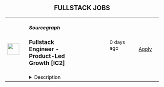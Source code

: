 <div align="center"><h2>FULLSTACK JOBS</h2></div><table><tr>
                <td width="100" height="100" rowspan="2">
                    <img src="https://pbs.twimg.com/profile_images/1428393724527190022/4mt5PACL_400x400.png" width="38px" height="auto">
                </td>
                <td width="300">
                    <h5>Sourcegraph</h5>
                    <h3>Fullstack Engineer - Product-Led Growth [IC2]</h3>
                </td>
                <td width="300">
                    <code></code>
                </td>
                <td width="200">
                <text>0 days ago</text>
                </td>
                <td width="100" rowspan="2">
                <a href="https://boards.greenhouse.io/sourcegraph91/jobs/5133632004" align="right" target="_blank">Apply</a>
                </td>
            </tr>
            <tr>
                <td colspan="3">
                <details><summary>Description</summary>
                
    <div class="content-intro"><h3>ALL SOURCEGRAPH ROLES ARE FULLY REMOTE</h3>
<h2><strong><span style="color: #a112ff;">Who we are</span></strong></h2>
<p>Our mission at Sourcegraph is to make it so that&nbsp;<a class="c-link" href="https://handbook.sourcegraph.com/strategy-goals/strategy" target="_blank" data-stringify-link="https://handbook.sourcegraph.com/strategy-goals/strategy" data-sk="tooltip_parent">everyone can code</a>, not just ~0.1% of the population. Our code graph powers Cody, the most powerful and accurate AI coding assistant, as well as our Code Search product, which helps devs explore their entire codebase and make large-scale migrations and security fixes. We’re building software that builds software, and in doing so we’re making devs more productive and preparing for a world where a lot more code gets written.</p>
<p>It’s an exciting time to join Sourcegraph. AI has taken over the world, and we’ve spent the last 10 years building infrastructure that’s integral to making AI generated code more powerful and accurate. Our customers include 4/5 FAANG companies, 4 of the top 10 banks, government organizations, Uber, Plaid, and many other companies building the software that pushes the world forward. We’ve raised $225M at a $2.625B valuation from <a class="c-link" href="https://techcrunch.com/2021/07/13/sourcegraph-raises-125m-series-d-on-2-6b-valuation-for-universal-code-search-tool/" target="_blank" data-stringify-link="https://techcrunch.com/2021/07/13/sourcegraph-raises-125m-series-d-on-2-6b-valuation-for-universal-code-search-tool/" data-sk="tooltip_parent">a16z</a>,&nbsp;<a class="c-link" href="https://about.sourcegraph.com/blog/series-c-with-sequoia/" target="_blank" data-stringify-link="https://about.sourcegraph.com/blog/series-c-with-sequoia/" data-sk="tooltip_parent">Sequoia</a>,&nbsp;<a class="c-link" href="https://www.redpoint.com/companies/sourcegraph/" target="_blank" data-stringify-link="https://www.redpoint.com/companies/sourcegraph/" data-sk="tooltip_parent">Redpoint</a>,&nbsp;<a class="c-link" href="https://medium.com/craft-ventures/why-we-invested-in-sourcegraph-5ace28317e3d" target="_blank" data-stringify-link="https://medium.com/craft-ventures/why-we-invested-in-sourcegraph-5ace28317e3d" data-sk="tooltip_parent">Craft</a>&nbsp;and others. We’re making ambitious bets on our future and we’re looking to hire exceptional people to join our team as we make Sourcegraph one of the biggest and most influential companies in the world.</p></div>

    <h2><span style="color: rgb(161, 18, 255);">Working hours</span></h2>
<p>🌎 While we are an all-remote company and hire <a href="https://handbook.sourcegraph.com/departments/people-ops/process/how-we-engage-talent-outside-the-us/">almost anywhere</a> in the world, we have a preference for someone to reside in the following locations for this role. However, if you feel qualified, we welcome you to apply regardless of location. No matter what, working hours <em>must overlap</em> with 15:00-17:00 UTC for at least 3 days/week to make sure you can sync with most teammates when needed.</p>
<p><strong>Preferred locations:</strong></p>
<ul>
<li>Remote - Europe</li>
</ul>
<h2><span style="color: rgb(161, 18, 255);">Why this job is exciting</span></h2>
<p>Joining our PLG team at Sourcegraph now means bringing the forefront of the coding revolution to new customers. Our mission is to make coding accessible to everyone, and we're pioneering this journey with Cody, our AI coding assistant, at the helm. Traditionally sales-led, we’ve shifted gears towards a product-led growth (PLG) strategy for Cody just about six months ago—a move that has opened up exciting new frontiers for innovation and engagement. Our team is at the heart of this transformation, currently focusing on integrating a “teams and invites” functionality into our PLG platform to enhance collaboration and UX.</p>
<p>This role is not just another job; it's a chance to be part of something genuinely transformative. Cody is not just software; it's the future of coding, acting as a senior engineer sidekick on every developer's side. By joining us, you'll contribute directly to a tool that will not only increase productivity but also democratize coding skills across the globe. The PLG model presents unique challenges and learning opportunities, especially in understanding user behavior and optimizing the product journey—work that's vital for our next growth phase.</p>
<p>As a key player in a small yet impactful team, you'll be working alongside two senior engineers, absorbing a wealth of knowledge and contributing your own expertise to the mix. Your work will directly influence the ease with which new users can integrate into our platform, shaping the future of Sourcegraph through Cody and our PLG strategy. This role is perfect for those who thrive in a dynamic, fast-paced environment, are eager to learn, and have a passion for making a real impact on the way the world codes.</p>
<p>Your curiosity, proactive nature, and willingness to dive into both front-end and back-end challenges will make you an invaluable asset to our team. With every line of code, you’ll be paving the way for the next generation of developers, ensuring they have the tools they need to succeed.</p>
<p>📅 Within one month, you will…</p>
<ul>
<li>Familiarize yourself with Cody and our PLG platform, understanding their architecture and the problems they solve for our users.</li>
<li>Start contributing to our current focus areas by working on tasks related to enhancing teams and invites functionality, ensuring a smoother onboarding experience for new users.</li>
<li>Engage with your team members, learning from their experiences and sharing your insights to contribute to the project's direction.</li>
</ul>
<p>📅 Within three months, you will…</p>
<ul>
<li>Be contributing actively to the world’s best coding assistant.</li>
<li>Take ownership of smaller features and implement them, with a focus on improving user engagement and satisfaction.</li>
<li>Begin to influence the project's future direction by providing insights based on your work and user feedback, collaborating closely with product management and design teams.</li>
</ul>
<p>📅 Within six months, you will…</p>
<ul>
<li>Be fully ramped up and able to anticipate the needs of PLG customers.</li>
<li>Establish yourself as a key contributor to the team, known for your expertise in both the technical and product aspects of our work.</li>
<li>Participate in initiatives that push the boundaries of what Cody and our PLG platform can do, making coding more accessible and enjoyable for developers everywhere.</li>
</ul>
<h2><span style="color: rgb(161, 18, 255);">About you</span></h2>
<p>You are a full-stack software engineer with at least 2 years of industry experience, equally comfortable with frontend and backend work as needed, with the ability to pick up frameworks quickly and deliver high-quality work.&nbsp;</p>
<p>Beyond your technical proficiency, you are a forward-thinking and adaptive contributor, ready to navigate a complex project. Your vision extends beyond code: you are passionate about the broader impact of your work on making coding accessible and enjoyable for a diverse global community. You actively seek out opportunities to challenge the status quo, drive meaningful change, and foster an inclusive, high-performing team culture. You are an experienced remote/async worker.</p>
<p>🔎 Qualifications:</p>
<ul>
<li>2–5 years experience as a full-stack engineer</li>
<li>Experience with React is required</li>
<li>PLG experience is a requirement</li>
<li>Experience with Go and Svelte is preferable</li>
<li>Alignment with our values</li>
<li>Growth mindset</li>
</ul>
<p>💪 Nice to haves:</p>
<ul>
<li>Experience with PLG metrics and data analysis to improve product decisions and UX.</li>
<li>Experience with CI/CD, GCP or AWS, Terraform, and Kubernetes.</li>
<li>Experience working closely with Product and Design teams.</li>
<li>Previous role in a startup environment, comfortable with rapid iteration and adaptable to shifting priorities.</li>
<li>Familiarity with code intelligence tools and AI-assisted development platforms. Experience with tools like Sourcegraph, GitHub Copilot, or similar would be nice.</li>
<li>Prior involvement in open source projects.</li>
</ul>
<h2><span style="color: rgb(161, 18, 255);">Level</span></h2>
<p>📊 This job is an IC2.&nbsp; You can read more about <a href="https://handbook.sourcegraph.com/benefits-pay-perks/pay-expenses/compensation/leveling-guide/">our job-leveling philosophy</a> in our Handbook.</p>
<h2><span style="color: rgb(161, 18, 255);">Compensation</span></h2>
<p><strong>💸 We pay you an above-average salary</strong> because we want to hire the best people who are fully focused on helping Sourcegraph succeed, not worried about paying bills. As an <a href="https://handbook.sourcegraph.com/company-info-and-process/values/#sts=Open%20and%20transparent">open and transparent</a> company that values competitive compensation, our <a href="https://handbook.sourcegraph.com/benefits-pay-perks/pay-expenses/compensation/">compensation ranges are visible</a> to every single Sourcegraph teammate. To determine your salary, we use a number of market and data-driven salary sources, along with your location zone, and target the high-end of the range to ensure we’re always paying above market regardless of where you live in the world.&nbsp;</p>
<p>💰The target base compensation for this role is $84,900 - $113,200 USD.</p>
<p>📈 In addition to our cash compensation, we offer equity (because when we succeed as a company, we want you to succeed, too) and generous&nbsp;<a href="https://handbook.sourcegraph.com/benefits-pay-perks/benefits-perks/">perks &amp; benefits</a>.</p>
<h2><span style="color: rgb(161, 18, 255);">Interview process</span></h2>
<p><em>Below is the interview process you can expect for this role (you can read more about </em><a href="https://handbook.sourcegraph.com/talent/types_of_interviews"><em>the types of interviews</em></a><em> in our Handbook). It may look like a lot of steps, but rest assured that we move quickly and the steps are designed to help you get the information needed to determine if we’re the right fit for you… Interviewing is a two-way street, after all!&nbsp;</em></p>
<p>We expect the interview process to take 5.5 hours in total.</p>
<p><strong>👋 Introduction Stage</strong> - we have initial conversations to get to know you better…</p>
<ul>
<li>[30m] <a href="https://handbook.sourcegraph.com/departments/people-talent/talent/process/types_of_interviews/#recruiter-screen">Recruiter Screen</a> - Devon Coords</li>
<li>[60m] <a href="https://handbook.sourcegraph.com/departments/people-talent/talent/process/engineering_interview_process_candidates/#technical-screen--resume-deep-dive">Technical Screen / Resume Deep Dive</a>&nbsp;- David Veszelovszki</li>
</ul>
<p><strong>🧑‍💻 Team Interview Stage</strong> - we then delve into your experience in more depth and introduce you to members of the team…</p>
<ul>
<li>[Async] Coding exercise</li>
<li>[60m] Assignment Review</li>
<li>[60m] <a href="https://handbook.sourcegraph.com/departments/people-talent/talent/process/engineering_interview_process_candidates/#pairing-exercise">Pairing Exercise</a></li>
<li>[45m]&nbsp;<a href="https://about.sourcegraph.com/handbook/talent/types_of_interviews#cross-functional-team-collaboration-interview">Cross-functional team collaboration</a>&nbsp;</li>
<li>[30m] <a href="https://handbook.sourcegraph.com/departments/people-talent/talent/process/types_of_interviews/#values-interview">Values Interview</a></li>
</ul>
<p><strong>🎉 Final Interview Stage </strong>- we move you to our final round, where you gain a better understanding of our business and values holistically…</p>
<ul>
<li>[30m] <a href="https://handbook.sourcegraph.com/departments/people-talent/talent/process/types_of_interviews/#leadership-interview">Leadership Interview</a> with co-founder&nbsp;</li>
<li>We check references and conduct your background check</li>
</ul>
<p>Please note - you are welcome to request additional conversations with anyone you would like to meet, but didn’t get to meet during the interview process.</p>

    

    <div class="content-conclusion"><h2><strong><span style="color: #a112ff;">Not sure if this is you?</span></strong></h2>
<p><span style="font-weight: 400;">We want a diverse, global team, with a broad range of experience and perspectives. If this job sounds great, but you’re not sure if you qualify, apply anyway! We carefully consider every application, and will either move forward with you, find another team that might be a better fit, keep in touch for future opportunities, or thank you for your time.</span></p>
<h2><strong><span style="color: #a112ff;">Learn more about us</span></strong></h2>
<p><span style="font-weight: 400;">To create a product that serves the needs of all developers, we are building a diverse </span><a href="https://handbook.sourcegraph.com/company-info-and-process/remote"><span style="font-weight: 400;">all-remote team</span></a><span style="font-weight: 400;"> that is </span><a href="https://handbook.sourcegraph.com/team"><span style="font-weight: 400;">distributed across the world</span></a><span style="font-weight: 400;">. Sourcegraph is an equal opportunity workplace; we welcome people from all backgrounds and communities.&nbsp;</span></p>
<p><span style="font-weight: 400;">We provide </span><a href="https://about.sourcegraph.com/handbook/people-ops/compensation"><span style="font-weight: 400;">competitive compensation</span></a><span style="font-weight: 400;"> and </span><a href="https://about.sourcegraph.com/handbook/people-ops/benefits-and-perks"><span style="font-weight: 400;">practical benefits</span></a><span style="font-weight: 400;"> to keep you happy and healthy so that you can do your best work.&nbsp;</span><span style="font-weight: 400;">&nbsp;</span></p>
<p><span style="font-weight: 400;">Learn more about what it is like to work at Sourcegraph by reading </span><a href="https://about.sourcegraph.com/handbook/"><span style="font-weight: 400;">our handbook</span></a><span style="font-weight: 400;">.</span></p>
<p><span style="font-weight: 400;">We want to ensure Sourcegraph is an environment that suits your working style and empowers you to do your best work, so we are eager to answer any questions that you have about us at any point in the interview process.</span></p>
<p><span style="font-weight: 400;">Go back to the </span><a href="https://about.sourcegraph.com/jobs/"><span style="font-weight: 400;">careers page</span></a><span style="font-weight: 400;"> for all open positions.</span></p>
<p>&nbsp;</p>
<p><em><span style="font-weight: 400;">Sourcegraph participates in <a href="https://handbook.sourcegraph.com/departments/people-talent/e-verify/" target="_blank">E-Verify</a> for U.S. Employees</span></em></p></div>

                </details>
                </td>
            </tr>,<tr>
                <td width="100" height="100" rowspan="2">
                    <img src="https://pbs.twimg.com/profile_images/1263546899153502209/ObHsQoNr_400x400.jpg" width="38px" height="auto">
                </td>
                <td width="300">
                    <h5>Instrumentl</h5>
                    <h3>Senior Full Stack Software Engineer</h3>
                </td>
                <td width="300">
                    <code></code>
                </td>
                <td width="200">
                <text>0 days ago</text>
                </td>
                <td width="100" rowspan="2">
                <a href="https://jobs.lever.co/Instrumentl/6fa7b6d7-7e64-429a-80ea-4f70469d7584" align="right" target="_blank">Apply</a>
                </td>
            </tr>
            <tr>
                <td colspan="3">
                <details><summary>Description</summary>
                <div class="section page-centered" data-qa="job-description"><div><a href="https://www.instrumentl.com/" class="postings-link">Instrumentl</a>&nbsp;is growing our team! We’re a profitable, YC-backed startup with over 2,700 nonprofit clients, from local homeless shelters to larger organizations like the San Diego Zoo. We are building the future of fundraising automation, helping nonprofits to discover, track and manage grants efficiently through our SaaS platform.</div><div><br></div><div>We are hiring a Senior Full Stack Engineer to help us build the right product for our customers quickly and strategically, while maintaining high code quality and standards. You will work closely with our Head of Engineering and partner with team members across design, product, content, and support functions, providing a best-in-class experience to every user.</div><div><br></div><div>Our small, distributed engineering team builds, scales, and improves our customer experience and in-house tooling from end to end. We’re accountable for the quality and reliability of our product, support, and data stack, and we believe in continuous improvement. As an engineer at Instrumentl, you'll empower your teammates and customers to accelerate social progress and propel innovation.</div><div><br></div><div>The Instrumentl team is fully distributed&nbsp;<b>(read: no office!)</b>. For this position, we are looking for someone who has significant overlap with Pacific Time Zone working hours.</div></div><div class="section page-centered"><div><h3>What You'll Do:</h3><ul class="posting-requirements plain-list"><ul><li>Build, operate, and improve products for all of Instrumentl’s customers, from small, local nonprofits to large organizations.</li><li>Create engaging, responsive interfaces and APIs that make the fundraising process truly enjoyable, driving our customer adoption and retention.</li><li>Contribute high-quality, thoroughly tested code to create trustworthy user interfaces and resilient backend systems.</li><li>Work side-by-side with our product and content teams to improve internal tools and processes, ensuring that our best-in-class product retains its crown.</li><li>Own problems from end to end, managing complexity and engaging directly with stakeholders to develop short-term and long-term solutions.</li><li>Be a strategic partner, thinking through everything from business impact to reliability and operability, to the pixel-perfection of individual customer interactions.</li><li>Uphold Instrumentl’s high standards for product quality and mentor newer team members to do the same.</li></ul></ul></div></div><div class="section page-centered"><div><h3>Who You Are:</h3><ul class="posting-requirements plain-list"><ul><li>Experienced: you’ve been a software engineer for 5+ years - startup experience is a huge plus!</li><li>Generalist: you enjoy working on front end, back end, infrastructure, data pipelines, or billing pipelines as needed.</li><li>Hands-On: you’ve used Ruby on Rails, JavaScript (EmberJS), Heroku, PostgreSQL, Elasticsearch, HTML, and CSS, and you’re open to adopting new tools to get the job done.</li><li>Collaborative: you thrive in an environment involving different functions, stakeholders, and subject matter experts.</li><li>Methodical: you take pride in delivering projects from ideation to completion.</li><li>Hungry: you’re on a mission to make an impact, and motivated by constant learning.</li><li>Results-Driven: you have a history of executing in a fast-paced environment.</li><li>Passionate: You’re excited about Instrumentl’s mission to propel nonprofits into a bigger, brighter future.</li></ul></ul></div></div><div class="section page-centered"><div><h3>Compensation &amp; Benefits:</h3><ul class="posting-requirements plain-list"><ul><li>Competitive salary ($120K-$160K/year) and equity</li><li>Health, dental, and vision insurance</li><li>401k</li><li>Generous PTO policy, including parental leave</li><li>Company laptop + $500 to set up your home workstation</li><li>Work with awesome nonprofits around the US. We partner with incredible organizations doing meaningful work, and you get to help power their success.</li></ul></ul></div></div><div class="section page-centered" data-qa="closing-description"><div><b>Why Join Instrumentl?</b></div><div>At Instrumentl, we are lucky to kick it everyday with some of the nicest people in the world. No joke, our customers are often on the front lines saving endangered species, restoring watersheds, and educating kids. In helping them take advantage of Instrumentl’s technology, you’re helping them move the world forward.</div><div><br></div><div>You’ll be the 20th member of our small but mighty team, playing a huge role in shaping our culture for the years and teammates to come.</div><div><br></div><div>Instrumentl is evolving rapidly. You’ll always have new challenges and opportunities to grow in your role - you won’t be bored!</div><div><br></div><div><i>At Instrumentl, we pride ourselves on building a diverse team from the ground up. Every role is an opportunity to teach, learn, and create some of your best work - if you’re excited to grow along with us, we encourage you to apply!</i></div></div><div class="section page-centered last-section-apply" data-qa="btn-apply-bottom"><a class="postings-btn template-btn-submit hex-color" data-qa="show-page-apply" href="https://jobs.lever.co/Instrumentl/6fa7b6d7-7e64-429a-80ea-4f70469d7584/apply">Apply for this job</a></div>
                </details>
                </td>
            </tr>,<tr>
                <td width="100" height="100" rowspan="2">
                    <img src="https://pbs.twimg.com/profile_images/1382655628523364355/MWPIbbID_400x400.jpg" width="38px" height="auto">
                </td>
                <td width="300">
                    <h5>CoverGo</h5>
                    <h3>Full Stack Engineer (NodeJS) - Remote</h3>
                </td>
                <td width="300">
                    <code></code>
                </td>
                <td width="200">
                <text>0 days ago</text>
                </td>
                <td width="100" rowspan="2">
                <a href="https://apply.workable.com/covergo/j/193D1DB67F" align="right" target="_blank">Apply</a>
                </td>
            </tr>
            <tr>
                <td colspan="3">
                <details><summary>Description</summary>
                <p><strong>Top 3 Reasons To Join Us</strong></p><ul> <li>Competitive Salary</li> <li>Remote Setup</li> <li>Working on the latest tech for the Insurtech Market Leader</li> </ul><p><strong>About Us</strong></p><p>At CoverGo, our mission is to empower all insurance companies to make insurance 100% digital and accessible to everyone.</p><ul> <li>We are a leading global no-code insurance platform for health, life, and P&amp;C</li> <li>We’re the winner of the Insurtech of the Year in all of Asia and other awards globally</li> <li>We work with insurance enterprise clients such as AXA, Bupa, MSIG, Dai-ichi, Bank of China Group Insurance, and many more</li> <li>We're an international, diverse team of over 120 people with 30 nationalities and team members working remotely from all over the world</li> <li>We are fully funded and backed by reputable VC funds and strategic institutional investors</li> <li>We have a global presence in Asia, EMEA and the Americas</li> <li>We’ve grown our annualized revenue by over 30x since January 2021</li> <li>We’re constantly working towards making CoverGo a workplace that you love coming to. We deeply believe that bringing together a diversity of thoughts, expressions, and perspectives is key to building the best culture for equally diverse communities all over the world</li> </ul><p><strong>About the Role</strong></p><p>As a Full Stack Engineer at CoverGo, you will contribute to the ongoing development and enhancement of our innovative insurance enterprise software solutions. Showcase your proficiency with both front-end and back-end technologies. Collaborate with cross-functional teams, participate in code reviews, and contribute to maintaining code quality through testing. Investigate and address bugs promptly to ensure the reliability and security of our platform while staying informed about the latest technologies and best practices in software development.</p><p><strong>What You Will Do</strong></p><ul> <li>Contribute to the design, implementation, and maintenance of new features and functionalities for our SaaS platform.</li> <li>Work with both front-end and back-end technologies.</li> <li>Collaborate with cross-functional teams to understand end-user requirements, translating them into scalable and efficient software solutions.</li> <li>Participate in code reviews, adhere to coding best practices, and contribute to maintaining code quality through unit and integration testing.</li> <li>Investigate and address bugs promptly to ensure the reliability of the platform.</li> <li>Contribute to ensuring security and compliance by following best practices and adhering to industry regulations.</li> <li>Stay informed about the latest technologies, frameworks, and best practices in software development.</li> </ul><p><strong>What We Need</strong></p><ul> <li>Proven experience +4 years as a Full Stack Engineer, specifically working with NodeJS and complex SAAS applications.</li> <li>Strong technical background with proficiency in front-end and back-end technologies, such as NodeJS, VueJS, GraphQL, MongoDB, Docker</li> <li>Proficiency in Typescript</li> <li>Familiarity with cloud platforms like AWS, Azure, or Google Cloud for building scalable applications</li> <li>Thorough understanding and practical experience with Test-Driven Development (TDD) to ensure robust and well-tested code</li> <li>Experience with unit, integration and function testing using front-end and back-end testing libraries</li> <li>Practical experience in implementation of OOP principles (SOLID + OOP Design Patterns)</li> <li>In-depth knowledge of web security best practices and experience in ensuring compliance with industry regulations</li> <li>Experience with container technologies like docker and good understanding of cloud infrastructure and solutions.</li> <li>Experience with NestJS is beneficial.</li> <li>Experience with agile development methodologies and collaborating with cross-functional teams</li> <li>Excellent problem-solving skills and a proactive approach to troubleshooting and bug fixing</li> <li>Strong communication skills to effectively interact with both technical and non-technical team members with diverse backgrounds</li> <li>A passion for staying updated with the latest trends, technologies, and best practices in software development</li> </ul><p><strong>Why You'll Love Working Here</strong></p><ul> <li>Remote Setup</li> <li>Flexible Leave</li> <li>International Environment</li> <li>Competitive renumeration package</li> <li>Performance Bonus</li> <li>Stock Options after 6 months </li> <li>Remote work allowance</li> <li>Company activities and events</li> <li>Learning and development plan</li> </ul><p><strong>CoverGo Company</strong><a href="https://www.youtube.com/watch?v=YI0ezLxvFvA" rel="nofollow noreferrer noopener" class="external"><strong> Video</strong></a></p><p>By submitting your application, you confirm that you have read, understood, and accepted the content of CoverGo’s <a href="https://apply.workable.com/covergo/gdpr_policy?lng=en" target="_blank" rel="nofollow noreferrer noopener" class="external">Privacy Notice</a> and you consent to the processing of your data as part of this application.</p><h3>Requirements: </h3><h3>Benefits: </h3>
                </details>
                </td>
            </tr>,<tr>
                <td width="100" height="100" rowspan="2">
                    <img src="https://pbs.twimg.com/profile_images/1382655628523364355/MWPIbbID_400x400.jpg" width="38px" height="auto">
                </td>
                <td width="300">
                    <h5>CoverGo</h5>
                    <h3>Full Stack Engineer (NodeJS) - Remote</h3>
                </td>
                <td width="300">
                    <code></code>
                </td>
                <td width="200">
                <text>0 days ago</text>
                </td>
                <td width="100" rowspan="2">
                <a href="https://apply.workable.com/covergo/j/B209D645A6" align="right" target="_blank">Apply</a>
                </td>
            </tr>
            <tr>
                <td colspan="3">
                <details><summary>Description</summary>
                <p><strong>Top 3 Reasons To Join Us</strong></p><ul> <li>Competitive Salary</li> <li>Remote Setup</li> <li>Working on the latest tech for the Insurtech Market Leader</li> </ul><p><strong>About Us</strong></p><p>At CoverGo, our mission is to empower all insurance companies to make insurance 100% digital and accessible to everyone.</p><ul> <li>We are a leading global no-code insurance platform for health, life, and P&amp;C</li> <li>We’re the winner of the Insurtech of the Year in all of Asia and other awards globally</li> <li>We work with insurance enterprise clients such as AXA, Bupa, MSIG, Dai-ichi, Bank of China Group Insurance, and many more</li> <li>We're an international, diverse team of over 120 people with 30 nationalities and team members working remotely from all over the world</li> <li>We are fully funded and backed by reputable VC funds and strategic institutional investors</li> <li>We have a global presence in Asia, EMEA and the Americas</li> <li>We’ve grown our annualized revenue by over 30x since January 2021</li> <li>We’re constantly working towards making CoverGo a workplace that you love coming to. We deeply believe that bringing together a diversity of thoughts, expressions, and perspectives is key to building the best culture for equally diverse communities all over the world</li> </ul><p><strong>About the Role</strong></p><p>As a Full Stack Engineer at CoverGo, you will contribute to the ongoing development and enhancement of our innovative insurance enterprise software solutions. Showcase your proficiency with both front-end and back-end technologies. Collaborate with cross-functional teams, participate in code reviews, and contribute to maintaining code quality through testing. Investigate and address bugs promptly to ensure the reliability and security of our platform while staying informed about the latest technologies and best practices in software development.</p><p><strong>What You Will Do</strong></p><ul> <li>Contribute to the design, implementation, and maintenance of new features and functionalities for our SaaS platform.</li> <li>Work with both front-end and back-end technologies.</li> <li>Collaborate with cross-functional teams to understand end-user requirements, translating them into scalable and efficient software solutions.</li> <li>Participate in code reviews, adhere to coding best practices, and contribute to maintaining code quality through unit and integration testing.</li> <li>Investigate and address bugs promptly to ensure the reliability of the platform.</li> <li>Contribute to ensuring security and compliance by following best practices and adhering to industry regulations.</li> <li>Stay informed about the latest technologies, frameworks, and best practices in software development.</li> </ul><p><strong>What We Need</strong></p><ul> <li>Proven experience +4 years as a Full Stack Engineer, specifically working with NodeJS and complex SAAS applications.</li> <li>Strong technical background with proficiency in front-end and back-end technologies, such as NodeJS, VueJS, GraphQL, MongoDB, Docker</li> <li>Proficiency in Typescript</li> <li>Familiarity with cloud platforms like AWS, Azure, or Google Cloud for building scalable applications</li> <li>Thorough understanding and practical experience with Test-Driven Development (TDD) to ensure robust and well-tested code</li> <li>Experience with unit, integration and function testing using front-end and back-end testing libraries</li> <li>Practical experience in implementation of OOP principles (SOLID + OOP Design Patterns)</li> <li>In-depth knowledge of web security best practices and experience in ensuring compliance with industry regulations</li> <li>Experience with container technologies like docker and good understanding of cloud infrastructure and solutions.</li> <li>Experience with NestJS is beneficial.</li> <li>Experience with agile development methodologies and collaborating with cross-functional teams</li> <li>Excellent problem-solving skills and a proactive approach to troubleshooting and bug fixing</li> <li>Strong communication skills to effectively interact with both technical and non-technical team members with diverse backgrounds</li> <li>A passion for staying updated with the latest trends, technologies, and best practices in software development</li> </ul><p><strong>Why You'll Love Working Here</strong></p><ul> <li>Remote Setup</li> <li>Flexible Leave</li> <li>International Environment</li> <li>Competitive renumeration package</li> <li>Performance Bonus</li> <li>Stock Options after 6 months </li> <li>Remote work allowance</li> <li>Company activities and events</li> <li>Learning and development plan</li> </ul><p><strong>CoverGo Company</strong><a href="https://www.youtube.com/watch?v=YI0ezLxvFvA" rel="nofollow noreferrer noopener" class="external"><strong> Video</strong></a></p><p>By submitting your application, you confirm that you have read, understood, and accepted the content of CoverGo’s <a href="https://apply.workable.com/covergo/gdpr_policy?lng=en" target="_blank" rel="nofollow noreferrer noopener" class="external">Privacy Notice</a> and you consent to the processing of your data as part of this application.</p><h3>Requirements: </h3><h3>Benefits: </h3>
                </details>
                </td>
            </tr>,<tr>
                <td width="100" height="100" rowspan="2">
                    <img src="https://pbs.twimg.com/profile_images/1382655628523364355/MWPIbbID_400x400.jpg" width="38px" height="auto">
                </td>
                <td width="300">
                    <h5>CoverGo</h5>
                    <h3>Full Stack Engineer (NodeJS) - Remote</h3>
                </td>
                <td width="300">
                    <code></code>
                </td>
                <td width="200">
                <text>0 days ago</text>
                </td>
                <td width="100" rowspan="2">
                <a href="https://apply.workable.com/covergo/j/275BE1FEB4" align="right" target="_blank">Apply</a>
                </td>
            </tr>
            <tr>
                <td colspan="3">
                <details><summary>Description</summary>
                <p><strong>Top 3 Reasons To Join Us</strong></p><ul> <li>Competitive Salary</li> <li>Remote Setup</li> <li>Working on the latest tech for the Insurtech Market Leader</li> </ul><p><strong>About Us</strong></p><p>At CoverGo, our mission is to empower all insurance companies to make insurance 100% digital and accessible to everyone.</p><ul> <li>We are a leading global no-code insurance platform for health, life, and P&amp;C</li> <li>We’re the winner of the Insurtech of the Year in all of Asia and other awards globally</li> <li>We work with insurance enterprise clients such as AXA, Bupa, MSIG, Dai-ichi, Bank of China Group Insurance, and many more</li> <li>We're an international, diverse team of over 120 people with 30 nationalities and team members working remotely from all over the world</li> <li>We are fully funded and backed by reputable VC funds and strategic institutional investors</li> <li>We have a global presence in Asia, EMEA and the Americas</li> <li>We’ve grown our annualized revenue by over 30x since January 2021</li> <li>We’re constantly working towards making CoverGo a workplace that you love coming to. We deeply believe that bringing together a diversity of thoughts, expressions, and perspectives is key to building the best culture for equally diverse communities all over the world</li> </ul><p><strong>About the Role</strong></p><p>As a Full Stack Engineer at CoverGo, you will contribute to the ongoing development and enhancement of our innovative insurance enterprise software solutions. Showcase your proficiency with both front-end and back-end technologies. Collaborate with cross-functional teams, participate in code reviews, and contribute to maintaining code quality through testing. Investigate and address bugs promptly to ensure the reliability and security of our platform while staying informed about the latest technologies and best practices in software development.</p><p><strong>What You Will Do</strong></p><ul> <li>Contribute to the design, implementation, and maintenance of new features and functionalities for our SaaS platform.</li> <li>Work with both front-end and back-end technologies.</li> <li>Collaborate with cross-functional teams to understand end-user requirements, translating them into scalable and efficient software solutions.</li> <li>Participate in code reviews, adhere to coding best practices, and contribute to maintaining code quality through unit and integration testing.</li> <li>Investigate and address bugs promptly to ensure the reliability of the platform.</li> <li>Contribute to ensuring security and compliance by following best practices and adhering to industry regulations.</li> <li>Stay informed about the latest technologies, frameworks, and best practices in software development.</li> </ul><p><strong>What We Need</strong></p><ul> <li>Proven experience +4 years as a Full Stack Engineer, specifically working with NodeJS and complex SAAS applications.</li> <li>Strong technical background with proficiency in front-end and back-end technologies, such as NodeJS, VueJS, GraphQL, MongoDB, Docker</li> <li>Proficiency in Typescript</li> <li>Familiarity with cloud platforms like AWS, Azure, or Google Cloud for building scalable applications</li> <li>Thorough understanding and practical experience with Test-Driven Development (TDD) to ensure robust and well-tested code</li> <li>Experience with unit, integration and function testing using front-end and back-end testing libraries</li> <li>Practical experience in implementation of OOP principles (SOLID + OOP Design Patterns)</li> <li>In-depth knowledge of web security best practices and experience in ensuring compliance with industry regulations</li> <li>Experience with container technologies like docker and good understanding of cloud infrastructure and solutions.</li> <li>Experience with NestJS is beneficial.</li> <li>Experience with agile development methodologies and collaborating with cross-functional teams</li> <li>Excellent problem-solving skills and a proactive approach to troubleshooting and bug fixing</li> <li>Strong communication skills to effectively interact with both technical and non-technical team members with diverse backgrounds</li> <li>A passion for staying updated with the latest trends, technologies, and best practices in software development</li> </ul><p><strong>Why You'll Love Working Here</strong></p><ul> <li>Remote Setup</li> <li>Flexible Leave</li> <li>International Environment</li> <li>Competitive renumeration package</li> <li>Performance Bonus</li> <li>Stock Options after 6 months </li> <li>Remote work allowance</li> <li>Company activities and events</li> <li>Learning and development plan</li> </ul><p><strong>CoverGo Company</strong><a href="https://www.youtube.com/watch?v=YI0ezLxvFvA" rel="nofollow noreferrer noopener" class="external"><strong> Video</strong></a></p><p>By submitting your application, you confirm that you have read, understood, and accepted the content of CoverGo’s <a href="https://apply.workable.com/covergo/gdpr_policy?lng=en" target="_blank" rel="nofollow noreferrer noopener" class="external">Privacy Notice</a> and you consent to the processing of your data as part of this application.</p><h3>Requirements: </h3><h3>Benefits: </h3>
                </details>
                </td>
            </tr>,<tr>
                <td width="100" height="100" rowspan="2">
                    <img src="https://pbs.twimg.com/profile_images/1382655628523364355/MWPIbbID_400x400.jpg" width="38px" height="auto">
                </td>
                <td width="300">
                    <h5>CoverGo</h5>
                    <h3>Full Stack Engineer (NodeJS) - Remote</h3>
                </td>
                <td width="300">
                    <code></code>
                </td>
                <td width="200">
                <text>0 days ago</text>
                </td>
                <td width="100" rowspan="2">
                <a href="https://apply.workable.com/covergo/j/7EE196E9C1" align="right" target="_blank">Apply</a>
                </td>
            </tr>
            <tr>
                <td colspan="3">
                <details><summary>Description</summary>
                <p><strong>Top 3 Reasons To Join Us</strong></p><ul> <li>Competitive Salary</li> <li>Remote Setup</li> <li>Working on the latest tech for the Insurtech Market Leader</li> </ul><p><strong>About Us</strong></p><p>At CoverGo, our mission is to empower all insurance companies to make insurance 100% digital and accessible to everyone.</p><ul> <li>We are a leading global no-code insurance platform for health, life, and P&amp;C</li> <li>We’re the winner of the Insurtech of the Year in all of Asia and other awards globally</li> <li>We work with insurance enterprise clients such as AXA, Bupa, MSIG, Dai-ichi, Bank of China Group Insurance, and many more</li> <li>We're an international, diverse team of over 120 people with 30 nationalities and team members working remotely from all over the world</li> <li>We are fully funded and backed by reputable VC funds and strategic institutional investors</li> <li>We have a global presence in Asia, EMEA and the Americas</li> <li>We’ve grown our annualized revenue by over 30x since January 2021</li> <li>We’re constantly working towards making CoverGo a workplace that you love coming to. We deeply believe that bringing together a diversity of thoughts, expressions, and perspectives is key to building the best culture for equally diverse communities all over the world</li> </ul><p><strong>About the Role</strong></p><p>As a Full Stack Engineer at CoverGo, you will contribute to the ongoing development and enhancement of our innovative insurance enterprise software solutions. Showcase your proficiency with both front-end and back-end technologies. Collaborate with cross-functional teams, participate in code reviews, and contribute to maintaining code quality through testing. Investigate and address bugs promptly to ensure the reliability and security of our platform while staying informed about the latest technologies and best practices in software development.</p><p><strong>What You Will Do</strong></p><ul> <li>Contribute to the design, implementation, and maintenance of new features and functionalities for our SaaS platform.</li> <li>Work with both front-end and back-end technologies.</li> <li>Collaborate with cross-functional teams to understand end-user requirements, translating them into scalable and efficient software solutions.</li> <li>Participate in code reviews, adhere to coding best practices, and contribute to maintaining code quality through unit and integration testing.</li> <li>Investigate and address bugs promptly to ensure the reliability of the platform.</li> <li>Contribute to ensuring security and compliance by following best practices and adhering to industry regulations.</li> <li>Stay informed about the latest technologies, frameworks, and best practices in software development.</li> </ul><p><strong>What We Need</strong></p><ul> <li>Proven experience +4 years as a Full Stack Engineer, specifically working with NodeJS and complex SAAS applications.</li> <li>Strong technical background with proficiency in front-end and back-end technologies, such as NodeJS, VueJS, GraphQL, MongoDB, Docker</li> <li>Proficiency in Typescript</li> <li>Familiarity with cloud platforms like AWS, Azure, or Google Cloud for building scalable applications</li> <li>Thorough understanding and practical experience with Test-Driven Development (TDD) to ensure robust and well-tested code</li> <li>Experience with unit, integration and function testing using front-end and back-end testing libraries</li> <li>Practical experience in implementation of OOP principles (SOLID + OOP Design Patterns)</li> <li>In-depth knowledge of web security best practices and experience in ensuring compliance with industry regulations</li> <li>Experience with container technologies like docker and good understanding of cloud infrastructure and solutions.</li> <li>Experience with NestJS is beneficial.</li> <li>Experience with agile development methodologies and collaborating with cross-functional teams</li> <li>Excellent problem-solving skills and a proactive approach to troubleshooting and bug fixing</li> <li>Strong communication skills to effectively interact with both technical and non-technical team members with diverse backgrounds</li> <li>A passion for staying updated with the latest trends, technologies, and best practices in software development</li> </ul><p><strong>Why You'll Love Working Here</strong></p><ul> <li>Remote Setup</li> <li>Flexible Leave</li> <li>International Environment</li> <li>Competitive renumeration package</li> <li>Performance Bonus</li> <li>Stock Options after 6 months </li> <li>Remote work allowance</li> <li>Company activities and events</li> <li>Learning and development plan</li> </ul><p><strong>CoverGo Company</strong><a href="https://www.youtube.com/watch?v=YI0ezLxvFvA" rel="nofollow noreferrer noopener" class="external"><strong> Video</strong></a></p><p>By submitting your application, you confirm that you have read, understood, and accepted the content of CoverGo’s <a href="https://apply.workable.com/covergo/gdpr_policy?lng=en" target="_blank" rel="nofollow noreferrer noopener" class="external">Privacy Notice</a> and you consent to the processing of your data as part of this application.</p><h3>Requirements: </h3><h3>Benefits: </h3>
                </details>
                </td>
            </tr>,<tr>
                <td width="100" height="100" rowspan="2">
                    <img src="https://pbs.twimg.com/profile_images/1382655628523364355/MWPIbbID_400x400.jpg" width="38px" height="auto">
                </td>
                <td width="300">
                    <h5>CoverGo</h5>
                    <h3>Senior Full Stack Engineer (.NET) - Remote</h3>
                </td>
                <td width="300">
                    <code></code>
                </td>
                <td width="200">
                <text>0 days ago</text>
                </td>
                <td width="100" rowspan="2">
                <a href="https://apply.workable.com/covergo/j/7615B3A0C4" align="right" target="_blank">Apply</a>
                </td>
            </tr>
            <tr>
                <td colspan="3">
                <details><summary>Description</summary>
                <p><strong>Top 3 Reasons To Join Us</strong></p><ul> <li>Competitive Salary</li> <li>Remote Setup</li> <li>Working on the latest tech for the Insurtech Market Leader</li> </ul><p><strong>About Us</strong></p><p>At CoverGo, our mission is to empower all insurance companies to make insurance 100% digital and accessible to everyone.</p><ul> <li>We are a leading global no-code insurance platform for health, life, and P&amp;C</li> <li>We’re the winner of the Insurtech of the Year in all of Asia and other awards globally</li> <li>We work with insurance enterprise clients such as AXA, Bupa, MSIG, Dai-ichi, Bank of China Group Insurance, and many more</li> <li>We're an international, diverse team of over 120 people with 30 nationalities and team members working remotely from all over the world</li> <li>We are fully funded and backed by reputable VC funds and strategic institutional investors</li> <li>We have a global presence in Asia, EMEA and the Americas</li> <li>We’ve grown our annualized revenue by over 30x since January 2021</li> <li>We’re constantly working towards making CoverGo a workplace that you love coming to. We deeply believe that bringing together a diversity of thoughts, expressions, and perspectives is key to building the best culture for equally diverse communities all over the world</li> </ul><p><strong>What You Will Do</strong></p><ul> <li>Design, implement and maintain new features and functionalities for the SAAS platform, understanding the requirements of insurance businesses and translating them into scalable and efficient software solutions</li> <li>Work on both the front-end and back-end of the application, demonstrating expertise in various technologies, frameworks, and programming languages</li> <li>Work collaboratively with product, design, engineering teams, and UX designers to understand end-user requirements, use cases, and technical concepts, translating them into a cohesive and effective solution while ensuring a seamless user experience.</li> <li>Optimize the performance of the application to handle large amounts of data and high user traffic, delivering a smooth user experience</li> <li>Participate in code reviews and enforce best coding practices, while also writing and executing unit tests and integration tests to maintain code quality</li> <li>Investigate and promptly fix bugs to maintain the reliability of the platform</li> <li>Ensure security and compliance by following best practices for securing web applications and adhering to relevant regulations in handling sensitive customer data</li> <li>Stay up-to-date with the latest technologies, frameworks, and best practices to ensure we remain competitive and innovative </li> <li>Design the platform with scalability and flexibility in mind, accommodating new features and changes as the number of clients and users grows</li> <li>Provide mentorship to junior developers, aiding in their technical growth and effective contribution to the team's goals</li> </ul><p><strong>What We Need</strong></p><ul> <li>Proven experience 6 years as a Full Stack Engineer, working on complex SAAS applications</li> <li>Strong technical background with proficiency in front-end and back-end technologies, such as JavaScript, Vue, .NET Core, C#, GraphQL, MongoDB, Docker</li> <li>Familiarity with cloud platforms like AWS, Azure, or Google Cloud for building scalable applications</li> <li>Thorough understanding and practical experience with Test-Driven Development (TDD) to ensure robust and well-tested code</li> <li>Experience with unit, integration and function testing using front-end and back-end testing libraries</li> <li>Proficiency in Domain-Driven Design (DDD) principles to create a maintainable and modular architecture that aligns with business domains</li> <li>In-depth knowledge of web security best practices and experience in ensuring compliance with industry regulations</li> <li>Demonstrated experience in performance optimization for high-traffic web applications</li> <li>Experience with container technologies like docker and good understanding of cloud infrastructure and solutions.</li> <li>Experience with agile development methodologies and collaborating with cross-functional teams</li> <li>Excellent problem-solving skills and a proactive approach to troubleshooting and bug fixing</li> <li>Strong communication skills to effectively interact with both technical and non-technical team members with diverse backgrounds</li> <li>A passion for staying updated with the latest trends, technologies, and best practices in software development</li> </ul><p><strong>Why You'll Love Working Here</strong></p><ul> <li>Remote Setup</li> <li>Flexible Leave</li> <li>International Environment</li> <li>Competitive renumeration package</li> <li>Performance Bonus</li> <li>Stock Options after 6 months </li> <li>Remote work allowance</li> <li>Company activities and events</li> <li>Learning and development plan</li> </ul><p><strong>CoverGo Company</strong><a href="https://www.youtube.com/watch?v=YI0ezLxvFvA" rel="nofollow noreferrer noopener" class="external"><strong> Video</strong></a></p><p>By submitting your application, you confirm that you have read, understood, and accepted the content of CoverGo’s <a href="https://apply.workable.com/covergo/gdpr_policy?lng=en" target="_blank" rel="nofollow noreferrer noopener" class="external">Privacy Notice</a> and you consent to the processing of your data as part of this application.</p><p><a href="https://www.youtube.com/watch?v=YI0ezLxvFvA" rel="nofollow noreferrer noopener" class="external"></a></p><h3>Requirements: </h3><h3>Benefits: </h3>
                </details>
                </td>
            </tr>,<tr>
                <td width="100" height="100" rowspan="2">
                    <img src="https://pbs.twimg.com/profile_images/1382655628523364355/MWPIbbID_400x400.jpg" width="38px" height="auto">
                </td>
                <td width="300">
                    <h5>CoverGo</h5>
                    <h3>Senior Full Stack Engineer (.NET) - Remote</h3>
                </td>
                <td width="300">
                    <code></code>
                </td>
                <td width="200">
                <text>0 days ago</text>
                </td>
                <td width="100" rowspan="2">
                <a href="https://apply.workable.com/covergo/j/F376B70159" align="right" target="_blank">Apply</a>
                </td>
            </tr>
            <tr>
                <td colspan="3">
                <details><summary>Description</summary>
                <p><strong>Top 3 Reasons To Join Us</strong></p><ul> <li>Competitive Salary</li> <li>Remote Setup</li> <li>Working on the latest tech for the Insurtech Market Leader</li> </ul><p><strong>About Us</strong></p><p>At CoverGo, our mission is to empower all insurance companies to make insurance 100% digital and accessible to everyone.</p><ul> <li>We are a leading global no-code insurance platform for health, life, and P&amp;C</li> <li>We’re the winner of the Insurtech of the Year in all of Asia and other awards globally</li> <li>We work with insurance enterprise clients such as AXA, Bupa, MSIG, Dai-ichi, Bank of China Group Insurance, and many more</li> <li>We're an international, diverse team of over 120 people with 30 nationalities and team members working remotely from all over the world</li> <li>We are fully funded and backed by reputable VC funds and strategic institutional investors</li> <li>We have a global presence in Asia, EMEA and the Americas</li> <li>We’ve grown our annualized revenue by over 30x since January 2021</li> <li>We’re constantly working towards making CoverGo a workplace that you love coming to. We deeply believe that bringing together a diversity of thoughts, expressions, and perspectives is key to building the best culture for equally diverse communities all over the world</li> </ul><p><strong>What You Will Do</strong></p><ul> <li>Design, implement and maintain new features and functionalities for the SAAS platform, understanding the requirements of insurance businesses and translating them into scalable and efficient software solutions</li> <li>Work on both the front-end and back-end of the application, demonstrating expertise in various technologies, frameworks, and programming languages</li> <li>Work collaboratively with product, design, engineering teams, and UX designers to understand end-user requirements, use cases, and technical concepts, translating them into a cohesive and effective solution while ensuring a seamless user experience.</li> <li>Optimize the performance of the application to handle large amounts of data and high user traffic, delivering a smooth user experience</li> <li>Participate in code reviews and enforce best coding practices, while also writing and executing unit tests and integration tests to maintain code quality</li> <li>Investigate and promptly fix bugs to maintain the reliability of the platform</li> <li>Ensure security and compliance by following best practices for securing web applications and adhering to relevant regulations in handling sensitive customer data</li> <li>Stay up-to-date with the latest technologies, frameworks, and best practices to ensure we remain competitive and innovative </li> <li>Design the platform with scalability and flexibility in mind, accommodating new features and changes as the number of clients and users grows</li> <li>Provide mentorship to junior developers, aiding in their technical growth and effective contribution to the team's goals</li> </ul><p><strong>What We Need</strong></p><ul> <li>Proven experience 6 years as a Full Stack Engineer, working on complex SAAS applications</li> <li>Strong technical background with proficiency in front-end and back-end technologies, such as JavaScript, Vue, .NET Core, C#, GraphQL, MongoDB, Docker</li> <li>Familiarity with cloud platforms like AWS, Azure, or Google Cloud for building scalable applications</li> <li>Thorough understanding and practical experience with Test-Driven Development (TDD) to ensure robust and well-tested code</li> <li>Experience with unit, integration and function testing using front-end and back-end testing libraries</li> <li>Proficiency in Domain-Driven Design (DDD) principles to create a maintainable and modular architecture that aligns with business domains</li> <li>In-depth knowledge of web security best practices and experience in ensuring compliance with industry regulations</li> <li>Demonstrated experience in performance optimization for high-traffic web applications</li> <li>Experience with container technologies like docker and good understanding of cloud infrastructure and solutions.</li> <li>Experience with agile development methodologies and collaborating with cross-functional teams</li> <li>Excellent problem-solving skills and a proactive approach to troubleshooting and bug fixing</li> <li>Strong communication skills to effectively interact with both technical and non-technical team members with diverse backgrounds</li> <li>A passion for staying updated with the latest trends, technologies, and best practices in software development</li> </ul><p><strong>Why You'll Love Working Here</strong></p><ul> <li>Remote Setup</li> <li>Flexible Leave</li> <li>International Environment</li> <li>Competitive renumeration package</li> <li>Performance Bonus</li> <li>Stock Options after 6 months </li> <li>Remote work allowance</li> <li>Company activities and events</li> <li>Learning and development plan</li> </ul><p><strong>CoverGo Company</strong><a href="https://www.youtube.com/watch?v=YI0ezLxvFvA" rel="nofollow noreferrer noopener" class="external"><strong> Video</strong></a></p><p>By submitting your application, you confirm that you have read, understood, and accepted the content of CoverGo’s <a href="https://apply.workable.com/covergo/gdpr_policy?lng=en" target="_blank" rel="nofollow noreferrer noopener" class="external">Privacy Notice</a> and you consent to the processing of your data as part of this application.</p><p><a href="https://www.youtube.com/watch?v=YI0ezLxvFvA" rel="nofollow noreferrer noopener" class="external"></a></p><h3>Requirements: </h3><h3>Benefits: </h3>
                </details>
                </td>
            </tr>,<tr>
                <td width="100" height="100" rowspan="2">
                    <img src="https://pbs.twimg.com/profile_images/1663581815960145923/EiMoGuaS_400x400.jpg" width="38px" height="auto">
                </td>
                <td width="300">
                    <h5>Umbrel</h5>
                    <h3>Software Engineer (Full Stack JS)</h3>
                </td>
                <td width="300">
                    <code></code>
                </td>
                <td width="200">
                <text>0 days ago</text>
                </td>
                <td width="100" rowspan="2">
                <a href="https://umbrel.crew.work/jobs/62595fdfdfd5aa851d95852b" align="right" target="_blank">Apply</a>
                </td>
            </tr>
            <tr>
                <td colspan="3">
                <details><summary>Description</summary>
                <p>Engineers on our team today:</p><ul><li>Work in TypeScript primarily, and dabble in Shell as necessary</li><li>Ship UIs in React.js, build APIs in Node.js</li><li>Care deeply about crafting beautiful user interfaces</li><li>Are extremely supportive, especially when teammates are faced with new challenges</li><li>Leave no opportunity to&nbsp;<a href="https://twitter.com/search?q=karen%20getumbrel&amp;src=typed_query" rel="noopener noreferrer" target="_blank">sneak jokes</a>&nbsp;into the source code</li><li>Are left to autonomously figure out solutions to their challenges</li><li>Think hard about every problem and its solution from user’s perspective</li><li>Value clear and frequent communication (we do a lot of reading and writing)</li><li>Enjoy being a generalist and are not tied down to a specific framework or surface area of our codebase</li><li>Are naturally curious and willing to learn something they don’t have experience in</li><li>Feel a great sense of accountability to each other</li><li>Have good judgement of when to ship: perfect is the enemy of good</li><li>Have a fundamental understanding of Linux/Docker/networking</li></ul>
                </details>
                </td>
            </tr></table>
